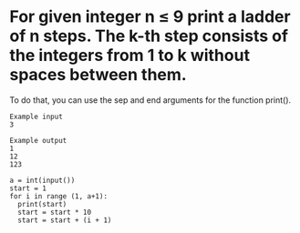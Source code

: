 # For given integer n ≤ 9 print a ladder of n steps. The k-th step consists of the integers from 1 to k without spaces between them.

To do that, you can use the sep and end arguments for the function print().
```
Example input
3

Example output
1
12
123
```
```
a = int(input())
start = 1
for i in range (1, a+1):
  print(start)
  start = start * 10
  start = start + (i + 1)
```
